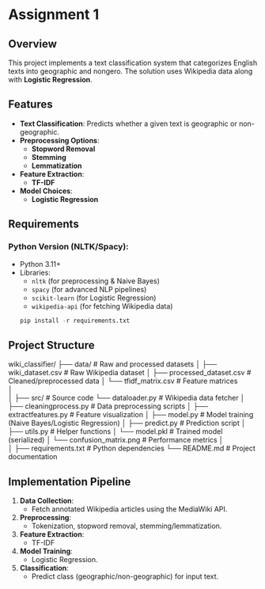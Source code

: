 # Assignment 1  

## Overview  
This project implements a text classification system that categorizes English texts into geographic and nongero. 
The solution uses Wikipedia data along with  **Logistic Regression**.

## Features  
- **Text Classification**: Predicts whether a given text is geographic or non-geographic.  
- **Preprocessing Options**:  
  - **Stopword Removal** 
  - **Stemming** 
  - **Lemmatization**  
- **Feature Extraction**:  
  - **TF-IDF**
- **Model Choices**:
  - **Logistic Regression**   

## Requirements  
### Python Version (NLTK/Spacy):  
- Python 3.11+  
- Libraries:  
  - `nltk` (for preprocessing & Naive Bayes)  
  - `spacy` (for advanced NLP pipelines)  
  - `scikit-learn` (for Logistic Regression)  
  - `wikipedia-api` (for fetching Wikipedia data)  
   ```python
   pip install -r requirements.txt
   ```
## Project Structure
wiki_classifier/
├── data/                          # Raw and processed datasets
│   ├── wiki_dataset.csv           # Raw Wikipedia dataset
│   ├── processed_dataset.csv      # Cleaned/preprocessed data
│   └── tfidf_matrix.csv         # Feature matrices  
│   
│
├── src/                           # Source code
    └── dataloader.py # Wikipedia data fetcher 
│   ├── cleaningprocess.py          # Data preprocessing scripts
│   ├── extractfeatures.py          # Feature visualization
│   ├── model.py                   # Model training (Naive Bayes/Logistic Regression)
│   ├── predict.py                 # Prediction script
│   ├── utils.py                   # Helper functions
│   └── model.pkl                  # Trained model (serialized)
│   └── confusion_matrix.png       # Performance metrics
│  
│
├── requirements.txt               # Python dependencies
└── README.md                      # Project documentation

## Implementation Pipeline  
1. **Data Collection**:  
   - Fetch annotated Wikipedia articles using the MediaWiki API.  
2. **Preprocessing**:  
   - Tokenization, stopword removal, stemming/lemmatization.  
3. **Feature Extraction**:  
   - TF-IDF  
4. **Model Training**:  
   -  Logistic Regression.  
5. **Classification**:  
   - Predict class (geographic/non-geographic) for input text.  


